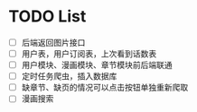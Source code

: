 # TODO List
- [ ] 后端返回图片接口
- [ ] 用户表，用户订阅表，上次看到话数表
- [ ] 用户模块、漫画模块、章节模块前后端联通
- [ ] 定时任务爬虫，插入数据库
- [ ] 缺章节、缺页的情况可以点击按钮单独重新爬取
- [ ] 漫画搜索
